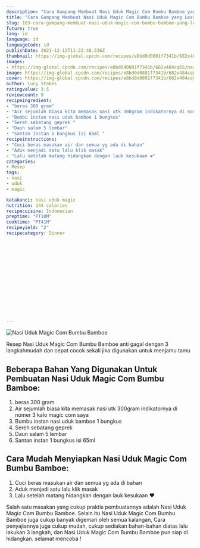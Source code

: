```yaml
---
description: "Cara Gampang Membuat Nasi Uduk Magic Com Bumbu Bamboe yang Lezat Sekali"
title: "Cara Gampang Membuat Nasi Uduk Magic Com Bumbu Bamboe yang Lezat Sekali"
slug: 163-cara-gampang-membuat-nasi-uduk-magic-com-bumbu-bamboe-yang-lezat-sekali
future: true
lang: id
language: id
languageCode: id
publishDate: 2021-12-12T11:22:48.536Z 
thumbnail: https://img-global.cpcdn.com/recipes/e8bd0d0801f7341b/682x484cq65/nasi-uduk-magic-com-bumbu-bamboe-foto-resep-utama.webp
images:
- https://img-global.cpcdn.com/recipes/e8bd0d0801f7341b/682x484cq65/nasi-uduk-magic-com-bumbu-bamboe-foto-resep-utama.webp
image: https://img-global.cpcdn.com/recipes/e8bd0d0801f7341b/682x484cq65/nasi-uduk-magic-com-bumbu-bamboe-foto-resep-utama.webp
cover: https://img-global.cpcdn.com/recipes/e8bd0d0801f7341b/682x484cq65/nasi-uduk-magic-com-bumbu-bamboe-foto-resep-utama.webp
author: Lucy Stokes
ratingvalue: 3.5
reviewcount: 9
recipeingredient:
- "beras 300 gram"
- "Air sejumlah biasa kita memasak nasi utk 300gram indikatornya di nomer 3 kalo magic com saya "
- "Bumbu instan nasi uduk bamboe 1 bungkus"
- "Sereh sebatang geprek "
- "Daun salam 5 lembar"
- "Santan instan 1 bungkus isi 65ml "
recipeinstructions:
- "Cuci beras masukan air dan semua yg ada di bahan"
- "Aduk menjadi satu lalu klik masak"
- "Lalu setelah matang hidangkan dengan lauk kesukaan ❤️"
categories:
- Resep
tags:
- nasi
- uduk
- magic

katakunci: nasi uduk magic 
nutrition: 144 calories
recipecuisine: Indonesian
preptime: "PT10M"
cooktime: "PT41M"
recipeyield: "2"
recipecategory: Dinner


     
    
    
    
    
    
    
    
    
    
    
      
    
---
```



![Nasi Uduk Magic Com Bumbu Bamboe](https://img-global.cpcdn.com/recipes/e8bd0d0801f7341b/682x484cq65/nasi-uduk-magic-com-bumbu-bamboe-foto-resep-utama.webp)

Resep Nasi Uduk Magic Com Bumbu Bamboe  anti gagal dengan 3 langkahmudah dan cepat cocok sekali jika digunakan untuk menjamu tamu

<!--inarticleads1-->

## Beberapa Bahan Yang Digunakan Untuk Pembuatan Nasi Uduk Magic Com Bumbu Bamboe:

1. beras 300 gram
1. Air sejumlah biasa kita memasak nasi utk 300gram indikatornya di nomer 3 kalo magic com saya 
1. Bumbu instan nasi uduk bamboe 1 bungkus
1. Sereh sebatang geprek 
1. Daun salam 5 lembar
1. Santan instan 1 bungkus isi 65ml 



<!--inarticleads2-->

## Cara Mudah Menyiapkan Nasi Uduk Magic Com Bumbu Bamboe:

1. Cuci beras masukan air dan semua yg ada di bahan
1. Aduk menjadi satu lalu klik masak
1. Lalu setelah matang hidangkan dengan lauk kesukaan ❤️




Salah satu masakan yang cukup praktis pembuatannya adalah  Nasi Uduk Magic Com Bumbu Bamboe. Selain itu  Nasi Uduk Magic Com Bumbu Bamboe  juga cukup banyak digemari oleh semua kalangan, Cara penyajiannya juga cukup mudah, cukup sediakan bahan-bahan diatas lalu lakukan 3 langkah, dan  Nasi Uduk Magic Com Bumbu Bamboe  pun siap di hidangkan. selamat mencoba !
